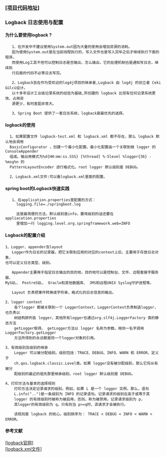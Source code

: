 ### [[项目代码地址]](https://github.com/AndyCZY/czy-study-spring-boot "项目代码地址")
### Logback 日志使用与配置

#### 为什么要使用logback ?

       1、在开发中不建议使用System.out因为大量的使用会增加资源的消耗。
       因为使用System.out是在当前线程执行的，写入文件也是写入完毕之后才继续执行下面的程序。
       而使用Log工具不但可以控制日志是否输出，怎么输出，它的处理机制也是通知写日志，继续执
       行后面的代码不必等日志写完。
       
       2、Logback旨在作为受欢迎的log4j项目的继承者,Logback 由 log4j 的创立者 Ceki Gülcü设计。 
       以十多年设计工业级记录系统的经验为基础,所创建的 logback 比现有任何记录系统更快、占用资
       源更少，有时差距非常大。
    
       3、Spring Boot 提供了一套日志系统，logback是最优先的选择。
       

       
       
#### logback的使用
      1、如果配置文件 logback-test.xml 和 logback.xml 都不存在，那么 logback 默认地会调用
      BasicConfigurator ，创建一个最小化配置。最小化配置由一个关联到根 logger 的ConsoleAppender 
      组成。输出用模式为%d{HH:mm:ss.SSS} [%thread] %-5level %logger{36} - %msg%n 的 
      PatternLayoutEncoder 进行格式化。root logger 默认级别是 DEBUG。 
      
      2、Logback.xml文件:可以看logback.xml里面的配置。
      
      
       
#### spring boot的Logback快速实践
       1、在application.properties里配置的方式：
         logging.file=./springboot.log
         
         这是最简便的方法，默认级别是info，要改级别的话还要在appliacation.properties
         里增加一行 logging.level.org.springframework.web=INFO
  
  
  
####  Logback的配置介绍

    1、Logger、appender及layout
       Logger作为日志的记录器，把它关联到应用的对应的context上后，主要用于存放日志对象，
    也可以定义日志类型、级别。
    
       Appender主要用于指定日志输出的目的地，目的地可以是控制台、文件、远程套接字服务器、 
    MySQL、 PostreSQL、 Oracle和其他数据库、 JMS和远程UNIX Syslog守护进程等。
    
       Layout 负责把事件转换成字符串，格式化的日志信息的输出。
    
    2、logger context
        各个logger 都被关联到一个 LoggerContext，LoggerContext负责制造logger，也负责以
        树结构排列各 logger。其他所有logger也通过org.slf4j.LoggerFactory 类的静态方法
        getLogger取得。 getLogger方法以 logger 名称为参数。用同一名字调用LoggerFactory.getLogger 
        方法所得到的永远都是同一个logger对象的引用。
    
    3、有效级别及级别的继承
        Logger 可以被分配级别。级别包括：TRACE、DEBUG、INFO、WARN 和 ERROR，定义于 
        ch.qos.logback.classic.Level类。如果 logger没有被分配级别，那么它将从有被分
        配级别的最近的祖先那里继承级别。root logger 默认级别是 DEBUG。
    
    4、打印方法与基本的选择规则
        打印方法决定记录请求的级别。例如，如果 L 是一个 logger 实例，那么，语句 
        L.info("..")是一条级别为 INFO 的记录语句。记录请求的级别在高于或等于其 
        logger 的有效级别时被称为被启用，否则，称为被禁用。记录请求级别为 p，
        其logger的有效级别为 q，只有则当 p>=q时，该请求才会被执行。
    
        该规则是 logback 的核心。级别排序为： TRACE < DEBUG < INFO < WARN < ERROR。
        
        
        
#### 参考文献
[[logback官网]](https://logback.qos.ch/ "logback官网")  
[[logback.xml文件]](https://github.com/AndyCZY/czy-study-spring-boot/blob/master/czy-study-spring-boot-simple/src/main/resources/logback.xml)